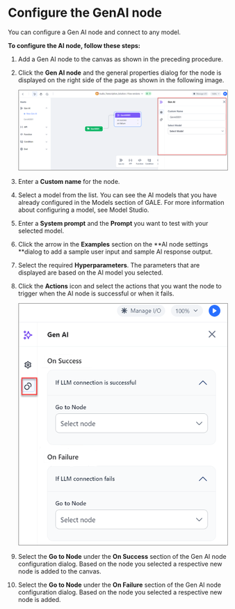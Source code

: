 # Configure the GenAI node

You can configure a Gen AI node and connect to any model.

**To configure the AI node, follow these steps:**

1. Add a Gen AI node to the canvas as shown in the preceding procedure.
2. Click the **Gen AI node** and the general properties dialog for the node is displayed on the right side of the page as shown in the following image.

    <img src="../images/configure-gen-ai-node.png" alt="Configure Gen AI Node" title="Configure Gen AI Node" style="border: 1px solid gray; zoom:80%;">

1. Enter a **Custom name** for the node.
2. Select a model from the list. You can see the AI models that you have already configured in the Models section of GALE. For more information about configuring a model, see Model Studio.
3. Enter a **System prompt** and the **Prompt** you want to test with your selected model.
4. Click the arrow in the **Examples** section on the **AI node settings **dialog to add a sample user input and sample AI response output.
5. Select the required **Hyperparameters**. The parameters that are displayed are based on the AI model you selected.
6. Click the **Actions** icon and select the actions that you want the node to trigger when the AI node is successful or when it fails.

    <img src="../images/gen-ai-actions.png" alt="Gen AI Actions" title="Gen AI Actions" style="border: 1px solid gray; zoom:80%;">
    
1. Select the **Go to Node** under the **On Success** section of the Gen AI node configuration dialog. Based on the node you selected a respective new node is added to the canvas.
2. Select the **Go to Node** under the **On Failure** section of the Gen AI node configuration dialog. Based on the node you selected a respective new node is added.